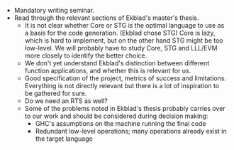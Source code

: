 * Mandatory writing seminar.
* Read through the relevant sections of Ekblad's master's thesis.
  * It is not clear whether Core or STG is the optimal language to use as a basis for the code generation. (Ekblad chose STG) Core is lazy, which is hard to implement, but on the other hand STG might be too low-level. We will probably have to study Core, STG and LLL/EVM more closely to identify the better choice.
  *  We don't yet understand Ekblad's distinction between different function applications, and whether this is relevant for us.
  * Good specification of the project, metrics of success and limitations. Everything is not directly relevant but there is a lot of inspiration to be gathered for sure.
  * Do we need an RTS as well?
  * Some of the problems noted in Ekblad's thesis probably carries over to our work and should be considered during decision making:
    * GHC's assumptions on the machine running the final code
    * Redundant low-level operations; many operations already exist in the target language

